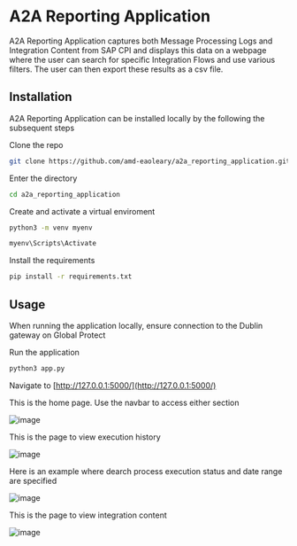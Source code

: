 # A2A Reporting Application

A2A Reporting Application captures both Message Processing Logs and Integration Content from SAP CPI
and displays this data on a webpage where the user can search for specific Integration Flows and use various 
filters. The user can then export these results as a csv file.

## Installation 

A2A Reporting Application can be installed locally by the following the subsequent steps

Clone the repo
```bash
git clone https://github.com/amd-eaoleary/a2a_reporting_application.git
```

Enter the directory
```bash
cd a2a_reporting_application
```

Create and activate a virtual enviroment
```bash
python3 -m venv myenv

myenv\Scripts\Activate
```

Install the requirements
```bash
pip install -r requirements.txt
```
## Usage

When running the application locally, ensure connection to the Dublin gateway on Global Protect

Run the application
```bash
python3 app.py
```

Navigate to [http://127.0.0.1:5000/](http://127.0.0.1:5000/)

This is the home page.
Use the navbar to access either section

![image](https://github.com/user-attachments/assets/53754f34-43b5-4510-ae2f-bbfb5bc3da82)

This is the page to view execution history

![image](https://github.com/user-attachments/assets/e6578a48-f211-4dbb-b92d-6c5ea483c28f)

Here is an example where dearch process execution status and date range are specified

![image](https://github.com/user-attachments/assets/5683287c-db30-41c8-bf24-2f963e96de43)

This is the page to view integration content

![image](https://github.com/user-attachments/assets/14036dc9-560d-44fd-a748-1b02be1259fc)